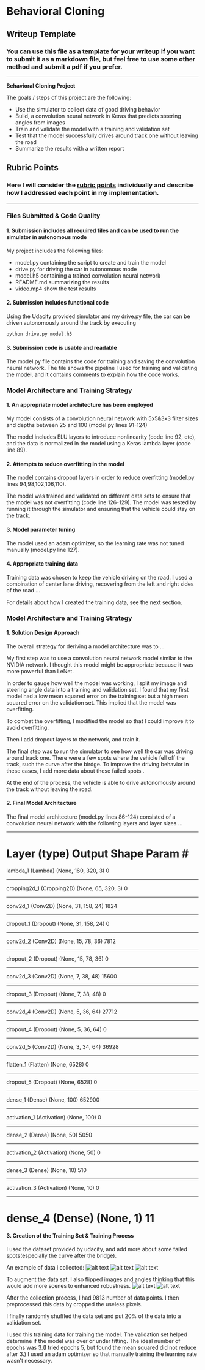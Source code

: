 # **Behavioral Cloning** 

## Writeup Template

### You can use this file as a template for your writeup if you want to submit it as a markdown file, but feel free to use some other method and submit a pdf if you prefer.

---

**Behavioral Cloning Project**

The goals / steps of this project are the following:
* Use the simulator to collect data of good driving behavior
* Build, a convolution neural network in Keras that predicts steering angles from images
* Train and validate the model with a training and validation set
* Test that the model successfully drives around track one without leaving the road
* Summarize the results with a written report


[//]: # (Image References)

[image1]: ./examples/placeholder.png "Model Visualization"
[image2]: ./examples/center_2018_09_24_21_18_09_909.jpg "Center Image"
[image3]: ./examples/left_2018_09_24_21_18_09_909.jpg "Left Image"
[image4]: ./examples/right_2018_09_24_21_18_09_909.jpg "Right Image"
[image5]: ./examples/center_2018_09_24_21_18_42_525.jpg "Original Image"
[image6]: ./examples/flip.jpg "Flip Image"

## Rubric Points
### Here I will consider the [rubric points](https://review.udacity.com/#!/rubrics/432/view) individually and describe how I addressed each point in my implementation.  

---
### Files Submitted & Code Quality

#### 1. Submission includes all required files and can be used to run the simulator in autonomous mode

My project includes the following files:
* model.py containing the script to create and train the model
* drive.py for driving the car in autonomous mode
* model.h5 containing a trained convolution neural network 
* README.md summarizing the results
* video.mp4 show the test results

#### 2. Submission includes functional code
Using the Udacity provided simulator and my drive.py file, the car can be driven autonomously around the track by executing 
```sh
python drive.py model.h5
```

#### 3. Submission code is usable and readable

The model.py file contains the code for training and saving the convolution neural network. The file shows the pipeline I used for training and validating the model, and it contains comments to explain how the code works.

### Model Architecture and Training Strategy

#### 1. An appropriate model architecture has been employed

My model consists of a convolution neural network with 5x5&3x3 filter sizes and depths between 25 and 100 (model.py lines 91-124) 

The model includes ELU layers to introduce nonlinearity (code line 92, etc), and the data is normalized in the model using a Keras lambda layer (code line 89). 

#### 2. Attempts to reduce overfitting in the model

The model contains dropout layers in order to reduce overfitting (model.py lines 94,98,102,106,110). 

The model was trained and validated on different data sets to ensure that the model was not overfitting (code line 126-129). The model was tested by running it through the simulator and ensuring that the vehicle could stay on the track.

#### 3. Model parameter tuning

The model used an adam optimizer, so the learning rate was not tuned manually (model.py line 127).

#### 4. Appropriate training data

Training data was chosen to keep the vehicle driving on the road. I used a combination of center lane driving, recovering from the left and right sides of the road ... 

For details about how I created the training data, see the next section. 

### Model Architecture and Training Strategy

#### 1. Solution Design Approach

The overall strategy for deriving a model architecture was to ...

My first step was to use a convolution neural network model similar to the NVIDIA network. I thought this model might be appropriate because it was more powerful than LeNet.

In order to gauge how well the model was working, I split my image and steering angle data into a training and validation set. I found that my first model had a low mean squared error on the training set but a high mean squared error on the validation set. This implied that the model was overfitting. 

To combat the overfitting, I modified the model so that I could improve it to avoid overfitting. 

Then I add dropout layers to the network, and train it.

The final step was to run the simulator to see how well the car was driving around track one. There were a few spots where the vehicle fell off the track, such the curve after the birdge. To improve the driving behavior in these cases, I add more data about these failed spots .

At the end of the process, the vehicle is able to drive autonomously around the track without leaving the road.

#### 2. Final Model Architecture

The final model architecture (model.py lines 86-124) consisted of a convolution neural network with the following layers and layer sizes ...

_________________________________________________________________
Layer (type)                 Output Shape              Param #
=================================================================
lambda_1 (Lambda)            (None, 160, 320, 3)       0
_________________________________________________________________
cropping2d_1 (Cropping2D)    (None, 65, 320, 3)        0
_________________________________________________________________
conv2d_1 (Conv2D)            (None, 31, 158, 24)       1824
_________________________________________________________________
dropout_1 (Dropout)          (None, 31, 158, 24)       0
_________________________________________________________________
conv2d_2 (Conv2D)            (None, 15, 78, 36)        7812
_________________________________________________________________
dropout_2 (Dropout)          (None, 15, 78, 36)        0
_________________________________________________________________
conv2d_3 (Conv2D)            (None, 7, 38, 48)         15600
_________________________________________________________________
dropout_3 (Dropout)          (None, 7, 38, 48)         0
_________________________________________________________________
conv2d_4 (Conv2D)            (None, 5, 36, 64)         27712
_________________________________________________________________
dropout_4 (Dropout)          (None, 5, 36, 64)         0
_________________________________________________________________
conv2d_5 (Conv2D)            (None, 3, 34, 64)         36928
_________________________________________________________________
flatten_1 (Flatten)          (None, 6528)              0
_________________________________________________________________
dropout_5 (Dropout)          (None, 6528)              0
_________________________________________________________________
dense_1 (Dense)              (None, 100)               652900
_________________________________________________________________
activation_1 (Activation)    (None, 100)               0
_________________________________________________________________
dense_2 (Dense)              (None, 50)                5050
_________________________________________________________________
activation_2 (Activation)    (None, 50)                0
_________________________________________________________________
dense_3 (Dense)              (None, 10)                510
_________________________________________________________________
activation_3 (Activation)    (None, 10)                0
_________________________________________________________________
dense_4 (Dense)              (None, 1)                 11
=================================================================


#### 3. Creation of the Training Set & Training Process

I used the dataset provided by udacity, and add more about some failed spots(especially the curve after the bridge).

An example of data i collected:
![alt text][image2]
![alt text][image3]
![alt text][image4]

To augment the data sat, I also flipped images and angles thinking that this would add more scenes to enhanced robustness. 
![alt text][image5]
![alt text][image6]


After the collection process, I had 9813 number of data points. I then preprocessed this data by cropped the useless pixels.


I finally randomly shuffled the data set and put 20% of the data into a validation set. 

I used this training data for training the model. The validation set helped determine if the model was over or under fitting. The ideal number of epochs was 3.(I tried epochs 5, but found the mean squared did not reduce after 3.) I used an adam optimizer so that manually training the learning rate wasn't necessary.
